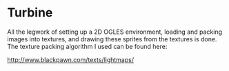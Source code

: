 Turbine
=======

All the legwork of setting up a 2D OGLES environment, loading and packing images into textures, and drawing these sprites from the textures is done. The texture packing algorithm I used can be found here:

http://www.blackpawn.com/texts/lightmaps/
